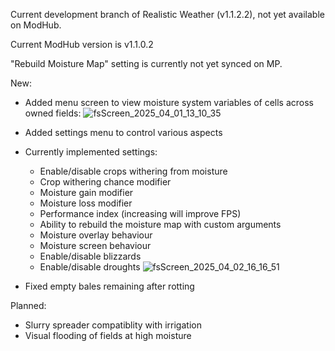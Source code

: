 Current development branch of Realistic Weather (v1.1.2.2), not yet available on ModHub.

Current ModHub version is v1.1.0.2

"Rebuild Moisture Map" setting is currently not yet synced on MP.

New:
- Added menu screen to view moisture system variables of cells across owned fields:
![fsScreen_2025_04_01_13_10_35](https://github.com/user-attachments/assets/2f931258-2422-47dd-9510-8c433160a093)

- Added settings menu to control various aspects
- Currently implemented settings:
  - Enable/disable crops withering from moisture
  - Crop withering chance modifier
  - Moisture gain modifier
  - Moisture loss modifier
  - Performance index (increasing will improve FPS)
  - Ability to rebuild the moisture map with custom arguments
  - Moisture overlay behaviour
  - Moisture screen behaviour
  - Enable/disable blizzards
  - Enable/disable droughts
 ![fsScreen_2025_04_02_16_16_51](https://github.com/user-attachments/assets/3c7a0d75-1ede-4e61-931e-ec718c85c262)

- Fixed empty bales remaining after rotting


Planned:
- Slurry spreader compatiblity with irrigation
- Visual flooding of fields at high moisture
